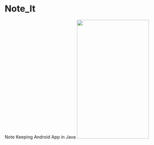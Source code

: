 # Note_It
Note Keeping Android App in Java
<img src="https://user-images.githubusercontent.com/61317911/104218586-00a61a00-544e-11eb-9274-653611b4193a.png" height="380dp" width="230dp"/>

